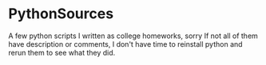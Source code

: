 # PythonSources
A few python scripts I written as college homeworks, sorry If not all of them have description or comments, I don't have time to reinstall python and rerun them to see what they did.
